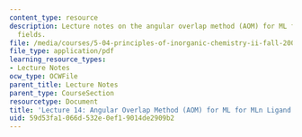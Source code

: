 ```yaml
---
content_type: resource
description: Lecture notes on the angular overlap method (AOM) for ML for MLn ligand
  fields.
file: /media/courses/5-04-principles-of-inorganic-chemistry-ii-fall-2008/59d53fa1066d532e0ef19014de2909b2_Lecture_14.pdf
file_type: application/pdf
learning_resource_types:
- Lecture Notes
ocw_type: OCWFile
parent_title: Lecture Notes
parent_type: CourseSection
resourcetype: Document
title: 'Lecture 14: Angular Overlap Method (AOM) for ML for MLn Ligand Fields'
uid: 59d53fa1-066d-532e-0ef1-9014de2909b2
---
```

